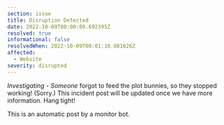 ```yaml
---
section: issue
title: Disruption Detected
date: 2022-10-09T00:00:09.692395Z
resolved: true
informational: false
resolvedWhen: 2022-10-09T00:01:10.081626Z
affected:
  - Website
severity: disrupted
---
```

*Investigating* - _Someone_ forgot to feed the plot bunnies, so they stopped working! (Sorry.) This incident post will be updated once we have more information. Hang tight!

This is an automatic post by a monitor bot.
        